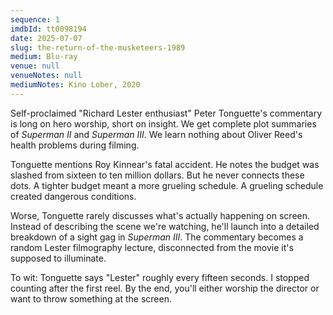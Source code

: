 ```yaml
---
sequence: 1
imdbId: tt0098194
date: 2025-07-07
slug: the-return-of-the-musketeers-1989
medium: Blu-ray
venue: null
venueNotes: null
mediumNotes: Kino Lober, 2020
---
```


Self-proclaimed "Richard Lester enthusiast" Peter Tonguette's commentary is long on hero worship, short on insight. We get complete plot summaries of <span data-imdb-id="tt0081573">_Superman II_</span> and <span data-imdb-id="tt0086393">_Superman III_</span>. We learn nothing about Oliver Reed's health problems during filming.

Tonguette mentions Roy Kinnear's fatal accident. He notes the budget was slashed from sixteen to ten million dollars. But he never connects these dots. A tighter budget meant a more grueling schedule. A grueling schedule created dangerous conditions. 

Worse, Tonguette rarely discusses what's actually happening on screen. Instead of describing the scene we're watching, he'll launch into a detailed breakdown of a sight gag in _Superman III_. The commentary becomes a random Lester filmography lecture, disconnected from the movie it's supposed to illuminate.

To wit: Tonguette says "Lester" roughly every fifteen seconds. I stopped counting after the first reel. By the end, you'll either worship the director or want to throw something at the screen.